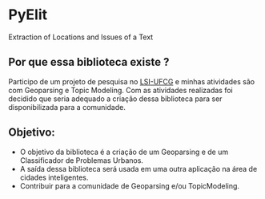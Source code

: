 # PyElit
Extraction of Locations and Issues of a Text

## Por que essa biblioteca existe ?
Participo de um projeto de pesquisa no [LSI-UFCG](https://sites.google.com/view/lsi-ufcg) e minhas atividades são com Geoparsing e Topic Modeling. Com as atividades realizadas foi decidido que seria adequado a criação dessa biblioteca para ser disponibilizada para a comunidade.

## Objetivo:

- O objetivo da biblioteca é a criação de um Geoparsing e de um Classificador de Problemas Urbanos.
- A saída dessa biblioteca será usada em uma outra aplicação na área de cidades inteligentes.
- Contribuir para a comunidade de Geoparsing e/ou TopicModeling.
